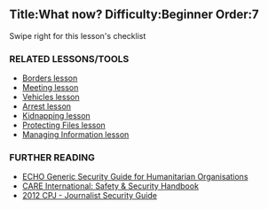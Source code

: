 Title:What now?
Difficulty:Beginner
Order:7
---
<p>Swipe right for this lesson's checklist</p><h3>RELATED LESSONS/TOOLS</h3><p><ul><li><a href="umbrella://lesson/borders">Borders lesson</a></li><li><a href="umbrella://lesson/meetings">Meeting lesson</a></li><li><a href="umbrella://lesson/vehicles">Vehicles lesson</a></li><li><a href="umbrella://lesson/arrests">Arrest lesson</a></li><li><a href="umbrella://lesson/kidnapping">Kidnapping lesson</a></li><li><a href="umbrella://lesson/protecting-files">Protecting Files lesson</a></li><li><a href="umbrella://lesson/managing-information">Managing Information lesson</a></li></ul></p><h3>FURTHER READING</h3><p><ul><li><a href="https://www.google.co.uk/url?sa=t&rct=j&q=&esrc=s&source=web&cd=1&cad=rja&uact=8&ved=0CCEQFjAA&url=http%3A%2F%2Fec.europa.eu%2Fecho%2Ffiles%2Fevaluation%2Fwatsan2005%2Fannex_files%2FECHO%2FECHO12%20-%20echo_generic_security_guide_en.doc&ei=kLxAVc6LOILuUP2SgbAE&usg=AFQjCNEXEOcbLeV24f3WolHmDwLq7KJzlQ&sig2=hbnI7wfdrGIHS7mmikBRWA">ECHO Generic Security Guide for Humanitarian Organisations</a></li><li><a href="ngolearning.org/courses/availablecourses/CARE%20Safety%20Course/Shared%20Documents/English_CARE_International_Safety_and_Security_Handbook.pdf">CARE International: Safety & Security Handbook</a></li><li><a href="https://cpj.org/reports/2012/04/journalist-security-guide.php">2012 CPJ - Journalist Security Guide</a></li></ul></p>